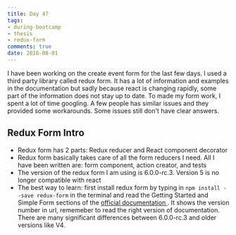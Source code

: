 ```yaml
---
title: Day 47 
tags: 
- during-bootcamp
- thesis
- redux-form
comments: true
date: 2016-08-01
---
```


I have been working on the create event form for the last few days. I used a third party library called redux form. It has a lot of information and examples in the documentation but sadly because react is changing rapidly, some part of the information does not stay up to date. To made my form work, I spent a lot of time googling. A few people has similar issues and they provided some workarounds. Some issues still don't have clear answers. 

Redux Form Intro
------------------

* Redux form has 2 parts: Redux reducer and React component decorator
* Redux form basically takes care of all the form reducers I need. All I have been written are: form component, action creator, and tests
* The version of the redux form I am using is 6.0.0-rc.3. Version 5 is no longer compatible with react
* The best way to learn: first install redux form by typing in `npm install --save redux-form` in the terminal and read the Getting Started and Simple Form sections of the <a href="http://redux-form.com/6.0.0-rc.3/docs/GettingStarted.md/" target="_blank"> official documentation </a>.  It shows the version number in url, rememeber to read the right version of documentation. There are many significant differences between 6.0.0-rc.3 and older versions like V4. 





